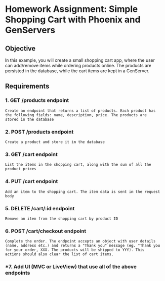 # **Homework Assignment: Simple Shopping Cart with Phoenix and GenServers**

## **Objective**
In this example, you will create a small shopping cart app, where the user can add/remove items while ordering products online. The products are persisted in the database, while the cart items are kept in a GenServer.

## **Requirements**

### 1. **GET /products endpoint**
    Create an endpoint that returns a list of products. Each product has the following fields: name, description, price. The products are stored in the database

### 2. **POST /products endpoint**
    Create a product and store it in the database

### 3. **GET /cart endpoint**
    List the items in the shopping cart, along with the sum of all the product prices

### 4. **PUT /cart endpoint**
    Add an item to the shopping cart. The item data is sent in the request body

### 5. **DELETE /cart/:id endpoint**
    Remove an item from the shopping cart by product ID

### 6. **POST /cart/checkout endpoint**
    Complete the order. The endpoint accepts an object with user details (name, address etc.) and returns a "Thank you" message (eg. "Thank you for your order, XXX. The products will be shipped to YYY). This actions should also clear the list of cart items.

### *7. Add UI (MVC or LiveView) that use all of the above endpoints

